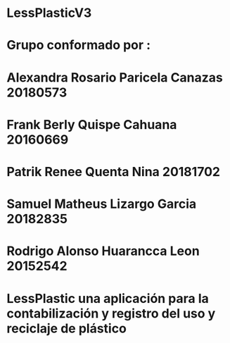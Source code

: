 # LessPlasticV3

# Grupo conformado por :
# Alexandra Rosario Paricela Canazas		20180573
# Frank Berly Quispe Cahuana				20160669
# Patrik Renee Quenta Nina				20181702
# Samuel Matheus Lizargo Garcia			20182835
# Rodrigo Alonso Huarancca Leon			20152542

# LessPlastic una aplicación para la contabilización y registro del uso y reciclaje de plástico
